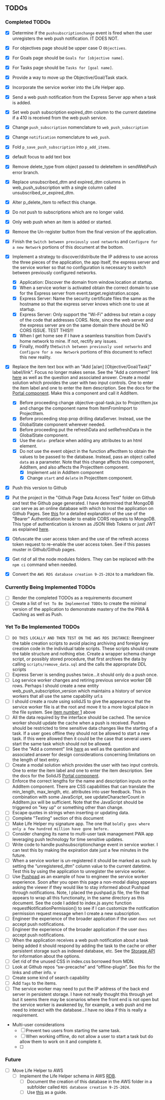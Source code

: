 ## TODOs

### Completed TODOs

- [x] Determine if the <!--- cspell:disable --> `pushsubscriptionchange` event
      is fired when the user unregisters <!--- cspell:enable --> the web push notification. IT DOES NOT.
- [x] For objectives page should be upper case O `Objectives`.
- [x] For Goals page should be `Goals for [objective name]`.
- [x] For Tasks page should be `Tasks for [goal name]`.
- [x] Provide a way to move up the Objective/Goal/Task stack.
- [x] Incorporate the service worker into the Life Helper app.
- [x] Send a web push notification from the Express Server app when a task is added.
- [x] Set web push subscription expired_dtm column to the current datetime if a 410 is received from the web push service.
- [x] Change `push_subscription` nomenclature to `web_push_subscription`
- [x] Change `notification` nomenclature to `web_push`.
- [x] Fold `p_save_push_subscription` into `p_add_items`.
- [x] default focus to add text box
- [x] Remove delete_type from object passed to deleteItem in sendWebPush error branch.
- [x] Replace unsubscribed_dtm and expired_dtm columns in web_push_subscription with a single column called unsubscribed_or_expired_dtm.
- [x] Alter p_delete_item to reflect this change.
- [x] Do not push to subscriptions which are no longer valid.
- [x] Only web push when an item is added or started.
- [x] Remove the Un-register button from the final version of the application.
- [x] Finish the `Switch between previously used networks` and `Configure for a new Network` portions of this document at the bottom.
- [x] Implement a strategy to discover/distribute the IP address to use across the three pieces of the application, the app itself, the express server and the service worker so that no configuration is necessary to switch between previously configured networks.

  - [x] Application: Discover the domain from window.location at startup.
  - [x] When a service worker is activated obtain the correct domain to use for the Express server from event.target.registration.scope.
  - [x] Express Server: Name the security certificate files the same as the hostname so that the express server knows which one to use at startup.
  - [x] Express Server: Only support the "Wi-Fi" address but retain a copy of the code that addresses CORS. Note, since the web server and the express server are on the same domain there should be NO CORS ISSUE. TEST THIS!!!
  - [x] When I get home see if I have a seamless transition from David's home network to mine. If not, rectify any issues.
  - [x] Finally, modify the`Switch between previously used networks` and `Configure for a new Network` portions of this document to reflect this new reality.

- [x] Replace the item text box with an "Add [a/an] [Objective/Goal/Task]" label/link". Focus no longer makes sense. See the "Add a comment" link [here](https://ux.stackexchange.com/questions/149929/text-box-max-character-limit-best-practice) as well as the question and associated answer. Create a modal solution which provides the user with two input controls. One to enter the item label and one to enter the item description. See the docs for the [Portal component](https://docs.solidjs.com/reference/components/portal#lessportalgreater). Make this a component and call it AddItem.
  - [x] Before proceeding change objective-goal-task.jsx to ProjectItem.jsx and change the component name from ItemFromImport to ProjectItem.
  - [x] Before proceeding stop prop drilling dataServer. Instead, use the GlobalState component wherever needed.
  - [x] Before proceeding put the refreshData and setRefreshData in the GlobalState component.
  - [x] Use the `data-` preface when adding any attributes to an html element.
  - [x] Do not use the event object in the function affectItem to obtain the values to be passed to the database. Instead, pass an object called `data` as a parameter. Note that this change affects this component, AddItem, and also affects the ProjectItem component.
    - [x] Implement `add` in AddItem component
    - [x] Change `start` and `delete` in ProjectItem component.
- [x] Push this version to Github
- [x] Put the project in the "Github Page Data Access Test" folder on Github and test the Github page generated. I have determined that MongoDB can serve as an online database with which to host the application on Github Pages. See [this](https://www.mongodb.com/docs/atlas/app-services/data-api/authenticate/#std-label-data-api-bearer-authentication) for a detailed explanation of the use of the "Bearer" Authentication header to enable CORS requests to MongoDB. This type of authentication is known as JSON Web Tokens or just JWT as explained [here](https://jwt.io/introduction/).
- [x] Obfuscate the user access token and the use of the refresh access token request to re-enable the user access token. See if this passes muster in Github/Github pages.
- [x] Get rid of all the node modules folders. They can be replaced with the `npm ci` command when needed.
- [x] Convert the `AWS RDS database creation 9-25-2024` to a markdown file.

### Currently Being Implemented TODOs

- [ ] Render the completed TODOs as a requirements document
- [ ] Create a list of `Yet To Be Implemented TODOs` to create the minimal version of the application to demonstrate mastery of the the PWA & Caching as well as Push.

### Yet To Be Implemented TODOs

- [ ] `DO THIS LOCALLY AND THEN TEST ON THE AWS RDS INSTANCE`: Reengineer the table creation scripts to avoid placing archiving and foreign key creation code in the individual table scripts. These scripts should create the table structure and nothing else. Create a wrapper schema change script, or possibly stored procedure, that first archives the data by calling `scripts/remove_data.sql` and the calls the appropriate DDL scripts
- [ ] Express Server is sending pushes twice...it should only do a push once.
- [ ] Log service worker changes and retiring previous service worker DB rows. Perhaps I should create a new entity web_push_subscription_version which maintains a history of service workers that all use the same capability url.s
- [ ] I should create a route using solidJS to give the appearance that the service worker file is at the root and move it to a more logical place in the file system. See <a href="#service-worker-in-root">item number 1</a> above
- [ ] All the data required by the interface should be cached. The service worker should update the cache when a push is received. Pushes should be restricted to time sensitive data changes like the starting of a task. If a user goes offline they should not be allowed to start a new task. If this were allowed then it could be the case that several users start the same task which should not be allowed.
- [ ] See the "Add a comment" link [here](https://ux.stackexchange.com/questions/149929/text-box-max-character-limit-best-practice) as well as the question and associated answer for design considerations concerning limitations on the length of text entry.
- [ ] Create a modal solution which provides the user with two input controls. One to enter the item label and one to enter the item description. See the docs for the SolidJS [Portal component](https://docs.solidjs.com/reference/components/portal#lessportalgreater).
- [ ] Enforce the correct lengths for the name and description inputs on the AddItem component. There are CSS capabilities that can translate the min_length, max_length, etc. attributes into user feedback. This in combination with some JavaScript, see updateCharacterCount in AddItem.jsx will be sufficient. Note that the JavaScript should be triggered on "key up" or something other than change.
- [ ] Escape quotes in strings when inserting or updating data.
- [ ] Complete "Testing" section of this document
- [ ] Make Life Helper my signature app. The one that `boldly goes where only a few hundred million have gone before.`
- [ ] Consider changing its name to multi-user task management PWA app leveraging push technology for time sensitive updates.
- [ ] Write code to handle <!--- cspell:disable --> pushsubscriptionchange <!--- cspell:enable --> event in service worker. I
      can test this by making the expiration date just a few minutes in the future.
- [ ] When a service worker is un-registered it should be marked as such by setting the “unregistered_dtm” column value to the current datetime. Test this by using the application to unregister the service worker.
- [ ] Use <!--- cspell:disable --> [Pushpad](https://pushpad.xyz/blog/web-push-error-410-the-push-subscription-has-expired-or-the-user-has-unsubscribed) as an example of how to engineer the service worker experience. Soon after you open this page a non-modal dialog appears asking the viewer if they would like to stay informed about Pushpad through notifications. Note, I placed the pushpad.js file, the file that appears to wrap all this functionaity, in the same directory as this document. See the code I added to index.js async function requestNotificationPermission() to see if I can customize the notification permission request message when I create a new subscription. <!--- cspell:enable -->
- [ ] Engineer the experience of the broader application if the user `does not` accept push notifications.
- [ ] Engineer the experience of the broader application if the user `does` accept push notifications.
- [ ] When the application receives a web push notification about a task being added it should respond by adding the task to the cache or other persistent storage such as indexed database, etc. See the [Storage API](https://developer.mozilla.org/en-US/docs/Web/API/Storage_API) for information about the options.
- [ ] Get rid of the unused CSS in index.css borrowed from MDN.
- [ ] Look at Github repos <!--- cspell:disable --> “sw-precache” <!--- cspell:enable --> and “offline-plugin”. See this for the links and other info.
      v
- [ ] Create some kind of search capability
- [ ] Add `Tags` to the items.
- [ ] The service worker may need to put the IP address of the back end server in persistent storage. I have not really thought this through yet but it seems there may be scenarios where the front end is not open but the service worker is awakened by, for example, a web push and me need to interact with the database...I have no idea if this is really a requirement.
- Multi-user considerations
  - [ ] Prevent two users from starting the same task.
  - [ ] When working offline, do not allow a user to start a task but do allow them to work on it and complete it.
  - [ ]

### Future

- [ ] Move Life Helper to AWS
  - [ ] Implement the Life Helper schema in AWS [RDB](https://us-east-1.console.aws.amazon.com/rds/home?region=us-east-1).
    - [ ] Document the creation of this database in the AWS folder in a subfolder called `RDS database creation 9-25-2024`.
    - [ ] Use [this](https://duckduckgo.com/?q=how+to+use+AWS+secrets+for+a+RDS+database+call+from+an+S3+application&iax=videos&ia=videos&iai=https%3A%2F%2Fwww.youtube.com%2Fwatch%3Fv%3DNg_zi11N4_c) as a guide.
